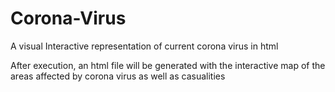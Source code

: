 # Corona-Virus
A visual Interactive representation of current corona virus in html

After execution, an html file will be generated with the interactive map of the areas affected by corona virus as well as casualities
